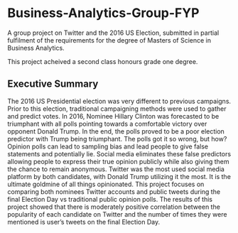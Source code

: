 # Business-Analytics-Group-FYP

A group project on Twitter and the 2016 US Election, submitted in partial fulfilment of the requirements for the degree of Masters of Science in Business Analytics.

This project acheived a second class honours grade one degree. 

## Executive Summary 

The 2016 US Presidential election was very different to previous campaigns. Prior to this election, traditional campaigning methods were used to gather and predict votes. In 2016, Nominee Hillary Clinton was forecasted to be triumphant with all polls pointing towards a comfortable victory over opponent Donald Trump. In the end, the polls proved to be a poor election predictor with Trump being triumphant. The polls got it so wrong, but how? Opinion polls can lead to sampling bias and lead people to give false statements and potentially lie. Social media eliminates these false predictors allowing people to express their true opinion publicly while also giving them the chance to remain anonymous. Twitter was the most used social media platform by both candidates, with Donald Trump utilizing it the most. It is the ultimate goldmine of all things opinionated. This project focuses on comparing both nominees Twitter accounts and public tweets during the final Election Day vs traditional public opinion polls. The results of this project showed that there is moderately positive correlation between the popularity of each candidate on Twitter and the number of times they were mentioned is user’s tweets on the final Election Day.
